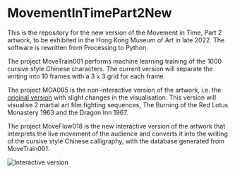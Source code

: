 # MovementInTimePart2New
This is the repository for the new version of the Movement in Time, Part 2 artwork, to be exhibited in the Hong Kong Museum of Art in late 2022. The software is rewritten from Processing to Python.

The project MoveTrain001 performs machine learning training of the 1000 cursive style Chinese characters. The current version will separate the writing into 10 frames with a 3 x 3 grid for each frame.

The project MOA005 is the non-interactive version of the artwork, i.e. the [original version](http://www.magicandlove.com/blog/2021/03/27/movement-in-time-part-2-2016/) with slight changes in the visualisation. This version will visualise 2 martial art film fighting sequences, The Burning of the Red Lotus Monastery 1963 and the Dragon Inn 1967.

The project MoveFlow018 is the new interactive version of the artwork that interprets the live movement of the audience and converts it into the writing of the cursive style Chinese calligraphy, with the database generated from MoveTrain001.

![Interactive version](https://img.youtube.com/vi/00jUlfcGC1E/mqdefault.jpg)
